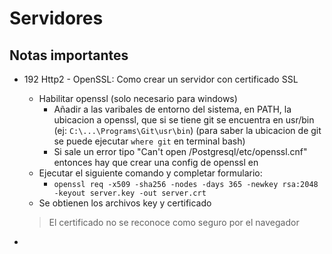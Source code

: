 # Servidores

## Notas importantes

- 192 Http2 - OpenSSL: Como crear un servidor con certificado SSL
  - Habilitar openssl (solo necesario para windows)
    - Añadir a las varibales de entorno del sistema, en PATH, la ubicacion a openssl, que si se tiene git se encuentra en usr/bin (ej: `C:\...\Programs\Git\usr\bin`) (para saber la ubicacion de git se puede ejecutar `where git` en terminal bash)
    - Si sale un error tipo "Can't open /Postgresql/etc/openssl.cnf" entonces hay que crear una config de openssl en 
  - Ejecutar el siguiente comando y completar formulario:
    - `openssl req -x509 -sha256 -nodes -days 365 -newkey rsa:2048 -keyout server.key -out server.crt`
  - Se obtienen los archivos key y certificado
  > El certificado no se reconoce como seguro por el navegador 
  
- 